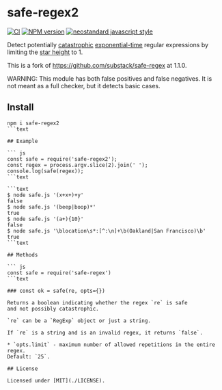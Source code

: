 # safe-regex2

[![CI](https://github.com/fastify/safe-regex2/actions/workflows/ci.yml/badge.svg?branch=main)](https://github.com/fastify/safe-regex2/actions/workflows/ci.yml)
[![NPM version](https://img.shields.io/npm/v/safe-regex2.svg?style=flat)](https://www.npmjs.com/package/safe-regex2)
[![neostandard javascript style](https://img.shields.io/badge/code_style-neostandard-brightgreen?style=flat)](https://github.com/neostandard/neostandard)

Detect potentially [catastrophic](http://regular-expressions.mobi/catastrophic.html) [exponential-time](http://perlgeek.de/blog-en/perl-tips/in-search-of-an-exponetial-regexp.html)
regular expressions by limiting the [star height](https://en.wikipedia.org/wiki/Star_height) to 1.

This is a fork of https://github.com/substack/safe-regex at 1.1.0.

WARNING: This module has both false positives and false negatives.
It is not meant as a full checker, but it detects basic cases.

## Install
```text
npm i safe-regex2
```text

## Example

``` js
const safe = require('safe-regex2');
const regex = process.argv.slice(2).join(' ');
console.log(safe(regex));
```text

```text
$ node safe.js '(x+x+)+y'
false
$ node safe.js '(beep|boop)*'
true
$ node safe.js '(a+){10}'
false
$ node safe.js '\blocation\s*:[^:\n]+\b(Oakland|San Francisco)\b'
true
```text

## Methods

``` js
const safe = require('safe-regex')
```text

### const ok = safe(re, opts={})

Returns a boolean indicating whether the regex `re` is safe
and not possibly catastrophic.

`re` can be a `RegExp` object or just a string.

If `re` is a string and is an invalid regex, it returns `false`.

* `opts.limit` - maximum number of allowed repetitions in the entire regex.
Default: `25`.

## License

Licensed under [MIT](./LICENSE).
